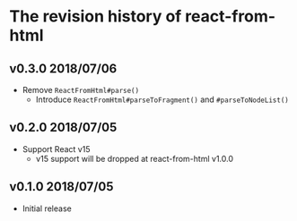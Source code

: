 # The revision history of react-from-html

## v0.3.0 2018/07/06

* Remove `ReactFromHtml#parse()`
  * Introduce `ReactFromHtml#parseToFragment()` and `#parseToNodeList()`

## v0.2.0 2018/07/05

* Support React v15
  * v15 support will be dropped at react-from-html v1.0.0

## v0.1.0 2018/07/05

* Initial release
